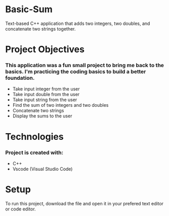 # Basic-Sum

Text-based C++ application that adds two integers, two doubles, and concatenate two strings together.

# Project Objectives 

### This application was a fun small project to bring me back to the basics. I'm practicing the coding basics to build a better foundation.

* Take input integer from the user 
* Take input double from the user
* Take input string from the user
* Find the sum of two integers and two doubles
* Concatenate two strings
* Display the sums to the user

# Technologies 

### Project is created with:

* C++
* Vscode (Visual Studio Code) 


# Setup

To run this project, download the file and open it in your prefered text editor or code editor.
